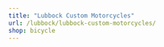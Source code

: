 ```yaml
---
title: "Lubbock Custom Motorcycles"
url: /lubbock/lubbock-custom-motorcycles/
shop: bicycle
---
```

